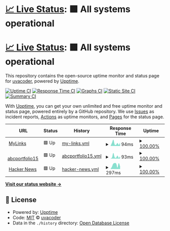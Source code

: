 # [📈 Live Status](https://uvacoder.github.io/monitorme): <!--live status--> **🟩 All systems operational**

# [📈 Live Status](https://uvacoder.github.io/monitorme): <!--live status--> **🟩 All systems operational**

This repository contains the open-source uptime monitor and status page for [uvacoder](https://abclinks.vercel.app/), powered by [Upptime](https://github.com/upptime/upptime).

[![Uptime CI](https://github.com/uvacoder/monitorme/workflows/Uptime%20CI/badge.svg)](https://github.com/uvacoder/monitorme/actions?query=workflow%3A%22Uptime+CI%22)
[![Response Time CI](https://github.com/uvacoder/monitorme/workflows/Response%20Time%20CI/badge.svg)](https://github.com/uvacoder/monitorme/actions?query=workflow%3A%22Response+Time+CI%22)
[![Graphs CI](https://github.com/uvacoder/monitorme/workflows/Graphs%20CI/badge.svg)](https://github.com/uvacoder/monitorme/actions?query=workflow%3A%22Graphs+CI%22)
[![Static Site CI](https://github.com/uvacoder/monitorme/workflows/Static%20Site%20CI/badge.svg)](https://github.com/uvacoder/monitorme/actions?query=workflow%3A%22Static+Site+CI%22)
[![Summary CI](https://github.com/uvacoder/monitorme/workflows/Summary%20CI/badge.svg)](https://github.com/uvacoder/monitorme/actions?query=workflow%3A%22Summary+CI%22)

With [Upptime](https://upptime.js.org), you can get your own unlimited and free uptime monitor and status page, powered entirely by a GitHub repository. We use [Issues](https://github.com/uvacoder/monitorme/issues) as incident reports, [Actions](https://github.com/uvacoder/monitorme/actions) as uptime monitors, and [Pages](https://uvacoder.github.io/monitorme) for the status page.

<!--start: status pages-->
<!-- This summary is generated by Upptime (https://github.com/upptime/upptime) -->
<!-- Do not edit this manually, your changes will be overwritten -->
<!-- prettier-ignore -->
| URL | Status | History | Response Time | Uptime |
| --- | ------ | ------- | ------------- | ------ |
| <img alt="" src="https://icons.duckduckgo.com/ip3/abclinks.vercel.app.ico" height="13"> [MyLinks](https://abclinks.vercel.app) | 🟩 Up | [my-links.yml](https://github.com/Uvacoder/monitorme/commits/HEAD/history/my-links.yml) | <details><summary><img alt="Response time graph" src="./graphs/my-links/response-time-week.png" height="20"> 94ms</summary><br><a href="https://uvacoder.github.io/monitorme/history/my-links"><img alt="Response time 137" src="https://img.shields.io/endpoint?url=https%3A%2F%2Fraw.githubusercontent.com%2FUvacoder%2Fmonitorme%2FHEAD%2Fapi%2Fmy-links%2Fresponse-time.json"></a><br><a href="https://uvacoder.github.io/monitorme/history/my-links"><img alt="24-hour response time 42" src="https://img.shields.io/endpoint?url=https%3A%2F%2Fraw.githubusercontent.com%2FUvacoder%2Fmonitorme%2FHEAD%2Fapi%2Fmy-links%2Fresponse-time-day.json"></a><br><a href="https://uvacoder.github.io/monitorme/history/my-links"><img alt="7-day response time 94" src="https://img.shields.io/endpoint?url=https%3A%2F%2Fraw.githubusercontent.com%2FUvacoder%2Fmonitorme%2FHEAD%2Fapi%2Fmy-links%2Fresponse-time-week.json"></a><br><a href="https://uvacoder.github.io/monitorme/history/my-links"><img alt="30-day response time 99" src="https://img.shields.io/endpoint?url=https%3A%2F%2Fraw.githubusercontent.com%2FUvacoder%2Fmonitorme%2FHEAD%2Fapi%2Fmy-links%2Fresponse-time-month.json"></a><br><a href="https://uvacoder.github.io/monitorme/history/my-links"><img alt="1-year response time 132" src="https://img.shields.io/endpoint?url=https%3A%2F%2Fraw.githubusercontent.com%2FUvacoder%2Fmonitorme%2FHEAD%2Fapi%2Fmy-links%2Fresponse-time-year.json"></a></details> | <details><summary><a href="https://uvacoder.github.io/monitorme/history/my-links">100.00%</a></summary><a href="https://uvacoder.github.io/monitorme/history/my-links"><img alt="All-time uptime 100.00%" src="https://img.shields.io/endpoint?url=https%3A%2F%2Fraw.githubusercontent.com%2FUvacoder%2Fmonitorme%2FHEAD%2Fapi%2Fmy-links%2Fuptime.json"></a><br><a href="https://uvacoder.github.io/monitorme/history/my-links"><img alt="24-hour uptime 100.00%" src="https://img.shields.io/endpoint?url=https%3A%2F%2Fraw.githubusercontent.com%2FUvacoder%2Fmonitorme%2FHEAD%2Fapi%2Fmy-links%2Fuptime-day.json"></a><br><a href="https://uvacoder.github.io/monitorme/history/my-links"><img alt="7-day uptime 100.00%" src="https://img.shields.io/endpoint?url=https%3A%2F%2Fraw.githubusercontent.com%2FUvacoder%2Fmonitorme%2FHEAD%2Fapi%2Fmy-links%2Fuptime-week.json"></a><br><a href="https://uvacoder.github.io/monitorme/history/my-links"><img alt="30-day uptime 100.00%" src="https://img.shields.io/endpoint?url=https%3A%2F%2Fraw.githubusercontent.com%2FUvacoder%2Fmonitorme%2FHEAD%2Fapi%2Fmy-links%2Fuptime-month.json"></a><br><a href="https://uvacoder.github.io/monitorme/history/my-links"><img alt="1-year uptime 100.00%" src="https://img.shields.io/endpoint?url=https%3A%2F%2Fraw.githubusercontent.com%2FUvacoder%2Fmonitorme%2FHEAD%2Fapi%2Fmy-links%2Fuptime-year.json"></a></details>
| <img alt="" src="https://icons.duckduckgo.com/ip3/abcportfolio15.vercel.app.ico" height="13"> [abcportfolio15](https://abcportfolio15.vercel.app) | 🟩 Up | [abcportfolio15.yml](https://github.com/Uvacoder/monitorme/commits/HEAD/history/abcportfolio15.yml) | <details><summary><img alt="Response time graph" src="./graphs/abcportfolio15/response-time-week.png" height="20"> 93ms</summary><br><a href="https://uvacoder.github.io/monitorme/history/abcportfolio15"><img alt="Response time 117" src="https://img.shields.io/endpoint?url=https%3A%2F%2Fraw.githubusercontent.com%2FUvacoder%2Fmonitorme%2FHEAD%2Fapi%2Fabcportfolio15%2Fresponse-time.json"></a><br><a href="https://uvacoder.github.io/monitorme/history/abcportfolio15"><img alt="24-hour response time 38" src="https://img.shields.io/endpoint?url=https%3A%2F%2Fraw.githubusercontent.com%2FUvacoder%2Fmonitorme%2FHEAD%2Fapi%2Fabcportfolio15%2Fresponse-time-day.json"></a><br><a href="https://uvacoder.github.io/monitorme/history/abcportfolio15"><img alt="7-day response time 93" src="https://img.shields.io/endpoint?url=https%3A%2F%2Fraw.githubusercontent.com%2FUvacoder%2Fmonitorme%2FHEAD%2Fapi%2Fabcportfolio15%2Fresponse-time-week.json"></a><br><a href="https://uvacoder.github.io/monitorme/history/abcportfolio15"><img alt="30-day response time 84" src="https://img.shields.io/endpoint?url=https%3A%2F%2Fraw.githubusercontent.com%2FUvacoder%2Fmonitorme%2FHEAD%2Fapi%2Fabcportfolio15%2Fresponse-time-month.json"></a><br><a href="https://uvacoder.github.io/monitorme/history/abcportfolio15"><img alt="1-year response time 111" src="https://img.shields.io/endpoint?url=https%3A%2F%2Fraw.githubusercontent.com%2FUvacoder%2Fmonitorme%2FHEAD%2Fapi%2Fabcportfolio15%2Fresponse-time-year.json"></a></details> | <details><summary><a href="https://uvacoder.github.io/monitorme/history/abcportfolio15">100.00%</a></summary><a href="https://uvacoder.github.io/monitorme/history/abcportfolio15"><img alt="All-time uptime 16.66%" src="https://img.shields.io/endpoint?url=https%3A%2F%2Fraw.githubusercontent.com%2FUvacoder%2Fmonitorme%2FHEAD%2Fapi%2Fabcportfolio15%2Fuptime.json"></a><br><a href="https://uvacoder.github.io/monitorme/history/abcportfolio15"><img alt="24-hour uptime 100.00%" src="https://img.shields.io/endpoint?url=https%3A%2F%2Fraw.githubusercontent.com%2FUvacoder%2Fmonitorme%2FHEAD%2Fapi%2Fabcportfolio15%2Fuptime-day.json"></a><br><a href="https://uvacoder.github.io/monitorme/history/abcportfolio15"><img alt="7-day uptime 100.00%" src="https://img.shields.io/endpoint?url=https%3A%2F%2Fraw.githubusercontent.com%2FUvacoder%2Fmonitorme%2FHEAD%2Fapi%2Fabcportfolio15%2Fuptime-week.json"></a><br><a href="https://uvacoder.github.io/monitorme/history/abcportfolio15"><img alt="30-day uptime 100.00%" src="https://img.shields.io/endpoint?url=https%3A%2F%2Fraw.githubusercontent.com%2FUvacoder%2Fmonitorme%2FHEAD%2Fapi%2Fabcportfolio15%2Fuptime-month.json"></a><br><a href="https://uvacoder.github.io/monitorme/history/abcportfolio15"><img alt="1-year uptime 19.66%" src="https://img.shields.io/endpoint?url=https%3A%2F%2Fraw.githubusercontent.com%2FUvacoder%2Fmonitorme%2FHEAD%2Fapi%2Fabcportfolio15%2Fuptime-year.json"></a></details>
| <img alt="" src="https://icons.duckduckgo.com/ip3/news.ycombinator.com.ico" height="13"> [Hacker News](https://news.ycombinator.com) | 🟩 Up | [hacker-news.yml](https://github.com/Uvacoder/monitorme/commits/HEAD/history/hacker-news.yml) | <details><summary><img alt="Response time graph" src="./graphs/hacker-news/response-time-week.png" height="20"> 297ms</summary><br><a href="https://uvacoder.github.io/monitorme/history/hacker-news"><img alt="Response time 363" src="https://img.shields.io/endpoint?url=https%3A%2F%2Fraw.githubusercontent.com%2FUvacoder%2Fmonitorme%2FHEAD%2Fapi%2Fhacker-news%2Fresponse-time.json"></a><br><a href="https://uvacoder.github.io/monitorme/history/hacker-news"><img alt="24-hour response time 417" src="https://img.shields.io/endpoint?url=https%3A%2F%2Fraw.githubusercontent.com%2FUvacoder%2Fmonitorme%2FHEAD%2Fapi%2Fhacker-news%2Fresponse-time-day.json"></a><br><a href="https://uvacoder.github.io/monitorme/history/hacker-news"><img alt="7-day response time 297" src="https://img.shields.io/endpoint?url=https%3A%2F%2Fraw.githubusercontent.com%2FUvacoder%2Fmonitorme%2FHEAD%2Fapi%2Fhacker-news%2Fresponse-time-week.json"></a><br><a href="https://uvacoder.github.io/monitorme/history/hacker-news"><img alt="30-day response time 316" src="https://img.shields.io/endpoint?url=https%3A%2F%2Fraw.githubusercontent.com%2FUvacoder%2Fmonitorme%2FHEAD%2Fapi%2Fhacker-news%2Fresponse-time-month.json"></a><br><a href="https://uvacoder.github.io/monitorme/history/hacker-news"><img alt="1-year response time 384" src="https://img.shields.io/endpoint?url=https%3A%2F%2Fraw.githubusercontent.com%2FUvacoder%2Fmonitorme%2FHEAD%2Fapi%2Fhacker-news%2Fresponse-time-year.json"></a></details> | <details><summary><a href="https://uvacoder.github.io/monitorme/history/hacker-news">100.00%</a></summary><a href="https://uvacoder.github.io/monitorme/history/hacker-news"><img alt="All-time uptime 99.97%" src="https://img.shields.io/endpoint?url=https%3A%2F%2Fraw.githubusercontent.com%2FUvacoder%2Fmonitorme%2FHEAD%2Fapi%2Fhacker-news%2Fuptime.json"></a><br><a href="https://uvacoder.github.io/monitorme/history/hacker-news"><img alt="24-hour uptime 100.00%" src="https://img.shields.io/endpoint?url=https%3A%2F%2Fraw.githubusercontent.com%2FUvacoder%2Fmonitorme%2FHEAD%2Fapi%2Fhacker-news%2Fuptime-day.json"></a><br><a href="https://uvacoder.github.io/monitorme/history/hacker-news"><img alt="7-day uptime 100.00%" src="https://img.shields.io/endpoint?url=https%3A%2F%2Fraw.githubusercontent.com%2FUvacoder%2Fmonitorme%2FHEAD%2Fapi%2Fhacker-news%2Fuptime-week.json"></a><br><a href="https://uvacoder.github.io/monitorme/history/hacker-news"><img alt="30-day uptime 99.96%" src="https://img.shields.io/endpoint?url=https%3A%2F%2Fraw.githubusercontent.com%2FUvacoder%2Fmonitorme%2FHEAD%2Fapi%2Fhacker-news%2Fuptime-month.json"></a><br><a href="https://uvacoder.github.io/monitorme/history/hacker-news"><img alt="1-year uptime 99.91%" src="https://img.shields.io/endpoint?url=https%3A%2F%2Fraw.githubusercontent.com%2FUvacoder%2Fmonitorme%2FHEAD%2Fapi%2Fhacker-news%2Fuptime-year.json"></a></details>

<!--end: status pages-->

[**Visit our status website →**](https://uvacoder.github.io/monitorme)

## 📄 License

- Powered by: [Upptime](https://github.com/upptime/upptime)
- Code: [MIT](./LICENSE) © [uvacoder](https://abclinks.vercel.app/)
- Data in the `./history` directory: [Open Database License](https://opendatacommons.org/licenses/odbl/1-0/)

